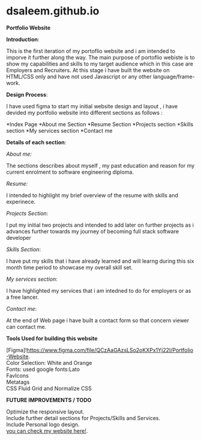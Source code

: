 # dsaleem.github.io
**Portfolio Website**

**Introduction**:

This is the first iteration of my portoflio website and i am intended to imporve it further along the way.
The main purpose of portoflio webiste is to show my capabilities and skills to my target audience which in this case are Employers and Recruiters. 
At this stage i have built the website on HTML/CSS only and have not used Javascript or any other language/frame-work.

**Design Process**:

I have used figma to start my initial website design and layout , i have devided my portfolio website into different sections as follows :

*Index Page 
*About me Section
*Resume Section
*Projects section
*Skills section
*My services section
*Contact me

**Details of each section**:

_About me:_

The sections describes about myself , my past education and reason for my current enrolment to software engineering diploma.

_Resume:_

I intended to highlight my brief overview of the resume with skills and experinece.


_Projects Section_:

I put my initial two projects and intended to add later on further projects as i advances further towards my journey of becoming full stack software developer


_Skills Section_:

I have put my skills that i have already learned and will learng during this six month time period to showcase my overall skill set.

_My services section_:

I have highlighted my services that i am intedned to do for employers or as a free lancer.

_Contact me_:

At the end of Web page i have built a contact form so that concern viewer can contact me.

**Tools Used for building this website**

[Figma]!https://www.figma.com/file/QCzAaGAzsLSo2oKXPx1Yj22I/Portfolio-Website.  
Color Selection: White and Orange   
Fonts: used google fonts:Lato   
FavIcons  
Metatags  
CSS Fluid Grid and Normalize CSS  


**FUTURE IMPROVEMENTS / TODO**

Optimize the responsive layout.  
Include further detail sections for Projects/Skills and Services.  
Include Personal logo design.  
[you can check my website here!](https://dsaleem.github.io).  

